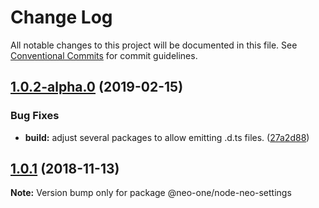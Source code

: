 # Change Log

All notable changes to this project will be documented in this file.
See [Conventional Commits](https://conventionalcommits.org) for commit guidelines.

## [1.0.2-alpha.0](https://github.com/neo-one-suite/neo-one/compare/@neo-one/node-neo-settings@1.0.1...@neo-one/node-neo-settings@1.0.2-alpha.0) (2019-02-15)


### Bug Fixes

* **build:** adjust several packages to allow emitting .d.ts files. ([27a2d88](https://github.com/neo-one-suite/neo-one/commit/27a2d88))





## [1.0.1](https://github.com/neo-one-suite/neo-one/compare/@neo-one/node-neo-settings@1.0.0...@neo-one/node-neo-settings@1.0.1) (2018-11-13)

**Note:** Version bump only for package @neo-one/node-neo-settings
